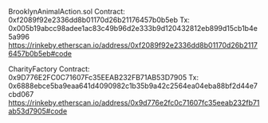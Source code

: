 BrooklynAnimalAction.sol
Contract: 0xf2089f92e2336dd8b01170d26b21176457b0b5eb
Tx: 0x005b19abcc98adee1ac83c49b96d2e333b9d120432812eb899d15cb1b4e5a996
https://rinkeby.etherscan.io/address/0xf2089f92e2336dd8b01170d26b21176457b0b5eb#code

CharityFactory
Contract: 0x9D776E2FC0C71607Fc35EEAB232FB71AB53D7905
Tx: 0x6888ebce5ba9eaa641d4090982c1b35b9a42c2564ea04eba88bf2d44e7cbd067
https://rinkeby.etherscan.io/address/0x9d776e2fc0c71607fc35eeab232fb71ab53d7905#code